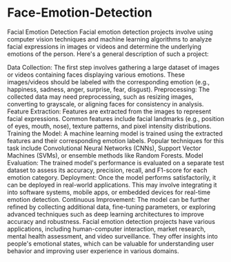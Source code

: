 # Face-Emotion-Detection
Facial Emotion Detection
Facial emotion detection projects involve using computer vision techniques and machine learning algorithms to analyze facial expressions in images or videos and determine the underlying emotions of the person. Here's a general description of such a project:

Data Collection: The first step involves gathering a large dataset of images or videos containing faces displaying various emotions. These images/videos should be labeled with the corresponding emotion (e.g., happiness, sadness, anger, surprise, fear, disgust).
Preprocessing: The collected data may need preprocessing, such as resizing images, converting to grayscale, or aligning faces for consistency in analysis.
Feature Extraction: Features are extracted from the images to represent facial expressions. Common features include facial landmarks (e.g., position of eyes, mouth, nose), texture patterns, and pixel intensity distributions.
Training the Model: A machine learning model is trained using the extracted features and their corresponding emotion labels. Popular techniques for this task include Convolutional Neural Networks (CNNs), Support Vector Machines (SVMs), or ensemble methods like Random Forests.
Model Evaluation: The trained model's performance is evaluated on a separate test dataset to assess its accuracy, precision, recall, and F1-score for each emotion category.
Deployment: Once the model performs satisfactorily, it can be deployed in real-world applications. This may involve integrating it into software systems, mobile apps, or embedded devices for real-time emotion detection.
Continuous Improvement: The model can be further refined by collecting additional data, fine-tuning parameters, or exploring advanced techniques such as deep learning architectures to improve accuracy and robustness.
Facial emotion detection projects have various applications, including human-computer interaction, market research, mental health assessment, and video surveillance. They offer insights into people's emotional states, which can be valuable for understanding user behavior and improving user experience in various domains.






